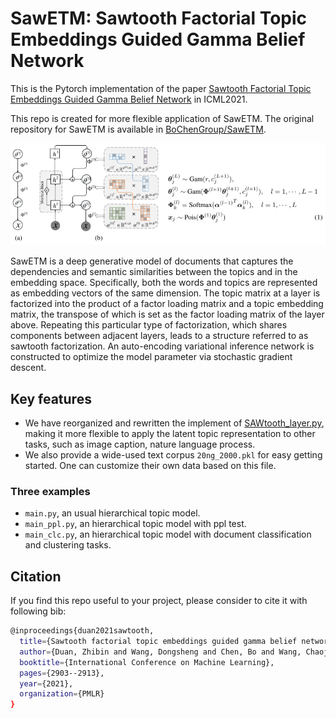 # SawETM: Sawtooth Factorial Topic Embeddings Guided Gamma Belief Network

This is the Pytorch implementation of the paper [Sawtooth Factorial Topic Embeddings Guided Gamma Belief Network](http://proceedings.mlr.press/v139/duan21b/duan21b.pdf)
in ICML2021.

This repo is created for more flexible application of SawETM. The original repository for SawETM is available in 
[BoChenGroup/SawETM](https://github.com/BoChenGroup/SawETM).


![avatar](sawetm.png)

SawETM is a deep generative model of documents that captures the dependencies and semantic similarities between the topics and 
in the embedding space. Specifically, both the words and topics are represented as embedding vectors of
the same dimension. The topic matrix at a layer is factorized into the product of a factor loading
matrix and a topic embedding matrix, the transpose of which is set as the factor loading matrix of the layer above. Repeating this particular type of
factorization, which shares components between adjacent layers, leads to a structure referred to as sawtooth factorization. An auto-encoding variational inference network is constructed to optimize the model parameter via stochastic gradient
descent. 

## Key features

- We have reorganized and rewritten the implement of [SAWtooth_layer.py](https://github.com/wds2014/SawETM/blob/main/model.py#L22), making it more flexible 
to apply the latent topic representation to other tasks, such as image caption, nature language process.
- We also provide a wide-used text corpus `20ng_2000.pkl` for easy getting started. One can customize their own data based on this file.

### Three examples
- `main.py`, an usual hierarchical topic model.
- `main_ppl.py`, an hierarchical topic model with ppl test.
- `main_clc.py`, an hierarchical topic model with document classification and clustering tasks.



## Citation
If you find this repo useful to your project, please consider to cite it with following bib:

```bash
@inproceedings{duan2021sawtooth,
  title={Sawtooth factorial topic embeddings guided gamma belief network},
  author={Duan, Zhibin and Wang, Dongsheng and Chen, Bo and Wang, Chaojie and Chen, Wenchao and Li, Yewen and Ren, Jie and Zhou, Mingyuan},
  booktitle={International Conference on Machine Learning},
  pages={2903--2913},
  year={2021},
  organization={PMLR}
}
```

